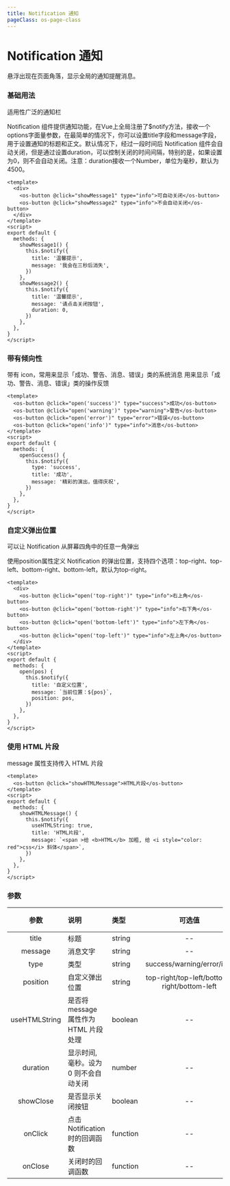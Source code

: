 ```yaml
---
title: Notification 通知
pageClass: os-page-class
---
```


# Notification 通知

悬浮出现在页面角落，显示全局的通知提醒消息。

### 基础用法

<p class="os-vuepress-my-p">适用性广泛的通知栏</p>

<template>
  <os-button @click="showMessage1" type="info">可自动关闭</os-button>
  <os-button @click="showMessage2" type="info">不会自动关闭</os-button>
</template>

<p class="os-vuepress-my-p">Notification 组件提供通知功能，在Vue上全局注册了$notify方法，接收一个options字面量参数，在最简单的情况下，你可以设置title字段和message字段，用于设置通知的标题和正文。默认情况下，经过一段时间后 Notification 组件会自动关闭，但是通过设置duration，可以控制关闭的时间间隔，特别的是，如果设置为0，则不会自动关闭。注意：duration接收一个Number，单位为毫秒，默认为4500。</p>

```vue
<template>
  <div>
    <os-button @click="showMessage1" type="info">可自动关闭</os-button>
    <os-button @click="showMessage2" type="info">不会自动关闭</os-button>
  </div>
</template>
<script>
export default {
  methods: {
    showMessage1() {
      this.$notify({
        title: '温馨提示',
        message: '我会在三秒后消失',
      })
    },
    showMessage2() {
      this.$notify({
        title: '温馨提示',
        message: '请点击关闭按钮',
        duration: 0,
      })
    },
  },
}
</script>
```

### 带有倾向性

<p class="os-vuepress-my-p">带有 icon，常用来显示「成功、警告、消息、错误」类的系统消息
用来显示「成功、警告、消息、错误」类的操作反馈 </p>

<template>
  <os-button @click="openSuccess" type="success">成功</os-button>
  <os-button @click="openWarning" type="warning">警告</os-button>
  <os-button @click="openError" type="error">错误</os-button>
  <os-button @click="openInfo" type="info">消息</os-button>
</template>

```vue
<template>
  <os-button @click="open('success')" type="success">成功</os-button>
  <os-button @click="open('warning')" type="warning">警告</os-button>
  <os-button @click="open('error')" type="error">错误</os-button>
  <os-button @click="open('info')" type="info">消息</os-button>
</template>
<script>
export default {
  methods: {
    openSuccess() {
      this.$notify({
        type: 'success',
        title: '成功',
        message: '精彩的演出，值得庆祝',
      })
    },
  },
}
</script>
```

### 自定义弹出位置

<p class="os-vuepress-my-p">可以让 Notification 从屏幕四角中的任意一角弹出</p>

<template>
  <os-button @click="open('top-right')" type="info">右上角</os-button>
  <os-button @click="open('bottom-right')" type="info">右下角</os-button>
  <os-button @click="open('bottom-left')" type="info">左下角</os-button>
  <os-button @click="open('top-left')" type="info">左上角</os-button>
</template>

<p class="os-vuepress-my-p">使用position属性定义 Notification 的弹出位置，支持四个选项：top-right、top-left、bottom-right、bottom-left，默认为top-right。</p>

```vue
<template>
  <div>
    <os-button @click="open('top-right')" type="info">右上角</os-button>
    <os-button @click="open('bottom-right')" type="info">右下角</os-button>
    <os-button @click="open('bottom-left')" type="info">左下角</os-button>
    <os-button @click="open('top-left')" type="info">左上角</os-button>
  </div>
</template>
<script>
export default {
  methods: {
    open(pos) {
      this.$notify({
        title: '自定义位置',
        message: `当前位置：${pos}`,
        position: pos,
      })
    },
  },
}
</script>
```

### 使用 HTML 片段

<p class="os-vuepress-my-p">message 属性支持传入 HTML 片段</p>

<template>
  <os-button @click="showHTMLMessage" >HTML片段</os-button>
</template>

```vue
<template>
  <os-button @click="showHTMLMessage">HTML片段</os-button>
</template>
<script>
export default {
  methods: {
    showHTMLMessage() {
      this.$notify({
        useHTMLString: true,
        title: 'HTML片段',
        message: `<span >给 <b>HTML</b> 加粗, 给 <i style="color: red">css</i> 斜体</span>`,
      })
    },
  },
}
</script>
```

<script>
export default {
  methods: {
    showMessage1() {
      this.$notify({
        title: "温馨提示",
        message: '我会自动消失',
        onClose() {
          console.log("我被关闭了")
        }
      })
    },
    showMessage2() {
      this.$notify({
        title: "温馨提示",
        message: '请点击关闭按钮',
        duration: 0
      })
      
    },
    openSuccess() {
      this.$notify({
        type: "success",
        title: "成功",
        message: "精彩的演出，值得庆祝",
      })
    },
    openWarning() {
      this.$notify({
        type: "warning",
        title: "警告",
        message: "距离上班时间还有5分钟，请马上起床",
      })
    },
    openError() {
      this.$notify.error({
        title: "错误",
        message: "回答错误，本次考试不合格"
      })
    },
    openInfo() {
      this.$notify.info({
        title: "提示",
        message: "听君一席话，如听一席话"
      })
    },
    open(pos) {
      this.$notify({
        title: "自定义位置",
        message: `当前位置：${pos}`,
        position: pos
      })
    },
    showCloseMessage(type) {
      this.$notify({
        type,
        message: "看到右边这个打叉没？",
        showClose: false,
        duration: 0,
        
      })
    },
    showHTMLMessage() {
      this.$notify({
        useHTMLString: true,
        title: "HTML片段",
        message: `<span >给 <b>HTML</b> 加粗, 给 <i style="color: red">css</i> 斜体</span>`
      })
    }
  }
}
</script>

### 参数

|     参数      | 说明                                  | 类型     |                   可选值                    | 默认值    |
| :-----------: | :------------------------------------ | :------- | :-----------------------------------------: | :-------- |
|     title     | 标题                                  | string   |                     --                      |
|    message    | 消息文字                              | string   |                     --                      | --        |
|     type      | 类型                                  | string   |         success/warning/error/info          | info      |
|   position    | 自定义弹出位置                        | string   | top-right/top-left/bottom-right/bottom-left | top-right |
| useHTMLString | 是否将 message 属性作为 HTML 片段处理 | boolean  |                     --                      | false     |
|   duration    | 显示时间, 毫秒。设为 0 则不会自动关闭 | number   |                     --                      | 3000      |
|   showClose   | 是否显示关闭按钮                      | boolean  |                     --                      | false     |
|    onClick    | 点击 Notification 时的回调函数        | function |                     --                      | --        |
|    onClose    | 关闭时的回调函数                      | function |                     --                      | --        |
